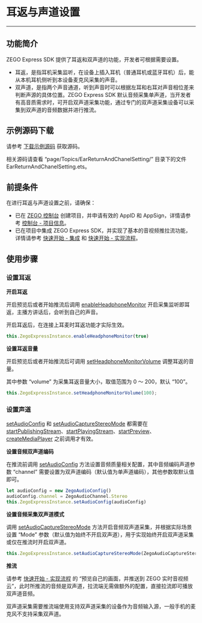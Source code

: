 # 耳返与声道设置

- - -

## 功能简介

ZEGO Express SDK 提供了耳返和双声道的功能，开发者可根据需要设置。

- 耳返，是指耳机采集监听，在设备上插入耳机（普通耳机或蓝牙耳机）后，能从本机耳机侧听到本设备麦克风采集的声音。
- 双声道，是指两个声音通道，听到声音时可以根据左耳和右耳对声音相位差来判断声源的具体位置。ZEGO Express SDK 默认音频采集单声道，当开发者有高音质需求时，可开启双声道采集功能，通过专门的双声道采集设备可以采集到双声道的音频数据并进行推流。

## 示例源码下载

请参考 [下载示例源码](https://doc-zh.zego.im/article/19408) 获取源码。

相关源码请查看 “page/Topics/EarReturnAndChanelSetting/” 目录下的文件 EarReturnAndChanelSetting.ets。

## 前提条件

在进行耳返与声道设置之前，请确保：

- 已在 [ZEGO 控制台](https://console.zego.im) 创建项目，并申请有效的 AppID 和 AppSign，详情请参考 [控制台 - 项目信息](/console/project-info)。
- 已在项目中集成 ZEGO Express SDK，并实现了基本的音视频推拉流功能，详情请参考 [快速开始 - 集成](https://doc-zh.zego.im/article/19409) 和 [快速开始 - 实现流程](https://doc-zh.zego.im/article/19410)。


## 使用步骤

### 设置耳返

**开启耳返**

开启预览后或者开始推流后调用 [enableHeadphoneMonitor](https://doc-zh.zego.im/unique-api/express-video-sdk/zh/ets_ohos/classes/_zegoexpressengine_.zegoexpressengine.html#enableheadphonemonitor) 开启采集监听即耳返，主播方讲话后，会听到自己的声音。

<Note title="说明">


开启耳返后，在连接上耳麦时耳返功能才实际生效。

</Note>



```ts
this.ZegoExpressInstance.enableHeadphoneMonitor(true)
```

**设置耳返音量**

开启预览后或者开始推流后可调用 [setHeadphoneMonitorVolume](https://doc-zh.zego.im/unique-api/express-video-sdk/zh/ets_ohos/classes/_zegoexpressengine_.zegoexpressengine.html#setheadphonemonitorvolume) 调整耳返的音量。

其中参数 “volume” 为采集耳返音量大小，取值范围为 0 ～ 200，默认 “100”。

```ts
this.ZegoExpressInstance.setHeadphoneMonitorVolume(100);
```

### 设置声道

<Warning title="注意">


[setAudioConfig](https://doc-zh.zego.im/unique-api/express-video-sdk/zh/ets_ohos/classes/_zegoexpressengine_.zegoexpressengine.html#setaudioconfig) 和 [setAudioCaptureStereoMode](https://doc-zh.zego.im/unique-api/express-video-sdk/zh/ets_ohos/classes/_zegoexpressengine_.zegoexpressengine.html#setaudiocapturestereomode) 都需要在 [startPublishingStream](https://doc-zh.zego.im/unique-api/express-video-sdk/zh/ets_ohos/classes/_zegoexpressengine_.zegoexpressengine.html#startpublishingstream)、[startPlayingStream](https://doc-zh.zego.im/unique-api/express-video-sdk/zh/ets_ohos/classes/_zegoexpressengine_.zegoexpressengine.html#startplayingstream)、[startPreview](https://doc-zh.zego.im/unique-api/express-video-sdk/zh/ets_ohos/classes/_zegoexpressengine_.zegoexpressengine.html#startpreview)、[createMediaPlayer](https://doc-zh.zego.im/unique-api/express-video-sdk/zh/ets_ohos/classes/_zegoexpressengine_.zegoexpressengine.html#createmediaplayer) 之前调用才有效。

</Warning>



**设置音频双声道编码**

在推流前调用 [setAudioConfig](https://doc-zh.zego.im/unique-api/express-video-sdk/zh/ets_ohos/classes/_zegoexpressengine_.zegoexpressengine.html#setaudioconfig) 方法设置音频质量相关配置，其中音频编码声道参数 “channel” 需要设置为双声道编码（默认值为单声道编码），其他参数取默认值即可。

```ts
let audioConfig = new ZegoAudioConfig()
audioConfig.channel = ZegoAudioChannel.Stereo
this.ZegoExpressInstance.setAudioConfig(audioConfig)
```

**设置音频采集双声道模式**

调用 [setAudioCaptureStereoMode](https://doc-zh.zego.im/unique-api/express-video-sdk/zh/ets_ohos/classes/_zegoexpressengine_.zegoexpressengine.html#setaudiocapturestereomode) 方法开启音频双声道采集，并根据实际场景设置 “Mode” 参数（默认值为始终不开启双声道），用于实现始终开启双声道采集或仅在推流时开启双声道。

```ts
this.ZegoExpressInstance.setAudioCaptureStereoMode(ZegoAudioCaptureStereoMode.Always);
```

**推流**

请参考 [快速开始 - 实现流程](https://doc-zh.zego.im/article/19410#3_3) 的 “预览自己的画面，并推送到 ZEGO 实时音视频云”，此时所推流的音频是双声道，拉流端无需做额外的配置，直接拉流即可播放双声道音频。

<Note title="说明">


双声道采集需要推流端使用支持双声道采集的设备作为音频输入源，一般手机的麦克风不支持采集双声道。

</Note>


